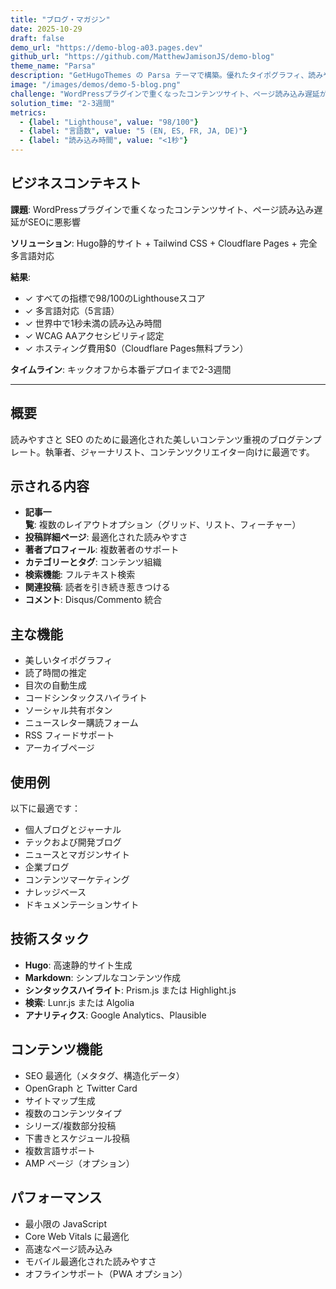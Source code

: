 ```yaml
---
title: "ブログ・マガジン"
date: 2025-10-29
draft: false
demo_url: "https://demo-blog-a03.pages.dev"
github_url: "https://github.com/MatthewJamisonJS/demo-blog"
theme_name: "Parsa"
description: "GetHugoThemes の Parsa テーマで構築。優れたタイポグラフィ、読みやすさ、SEO 最適化を備えたコンテンツ重視のブログ。"
image: "/images/demos/demo-5-blog.png"
challenge: "WordPressプラグインで重くなったコンテンツサイト、ページ読み込み遅延がSEOに悪影響"
solution_time: "2-3週間"
metrics:
  - {label: "Lighthouse", value: "98/100"}
  - {label: "言語数", value: "5 (EN, ES, FR, JA, DE)"}
  - {label: "読み込み時間", value: "<1秒"}
---
```


## ビジネスコンテキスト

**課題**: WordPressプラグインで重くなったコンテンツサイト、ページ読み込み遅延がSEOに悪影響

**ソリューション**: Hugo静的サイト + Tailwind CSS + Cloudflare Pages + 完全多言語対応

**結果**:
- ✓ すべての指標で98/100のLighthouseスコア
- ✓ 多言語対応（5言語）
- ✓ 世界中で1秒未満の読み込み時間
- ✓ WCAG AAアクセシビリティ認定
- ✓ ホスティング費用$0（Cloudflare Pages無料プラン）

**タイムライン**: キックオフから本番デプロイまで2-3週間

---

## 概要

読みやすさと SEO のために最適化された美しいコンテンツ重視のブログテンプレート。執筆者、ジャーナリスト、コンテンツクリエイター向けに最適です。

## 示される内容

- **記事一覧**: 複数のレイアウトオプション（グリッド、リスト、フィーチャー）
- **投稿詳細ページ**: 最適化された読みやすさ
- **著者プロフィール**: 複数著者のサポート
- **カテゴリーとタグ**: コンテンツ組織
- **検索機能**: フルテキスト検索
- **関連投稿**: 読者を引き続き惹きつける
- **コメント**: Disqus/Commento 統合

## 主な機能

- 美しいタイポグラフィ
- 読了時間の推定
- 目次の自動生成
- コードシンタックスハイライト
- ソーシャル共有ボタン
- ニュースレター購読フォーム
- RSS フィードサポート
- アーカイブページ

## 使用例

以下に最適です：
- 個人ブログとジャーナル
- テックおよび開発ブログ
- ニュースとマガジンサイト
- 企業ブログ
- コンテンツマーケティング
- ナレッジベース
- ドキュメンテーションサイト

## 技術スタック

- **Hugo**: 高速静的サイト生成
- **Markdown**: シンプルなコンテンツ作成
- **シンタックスハイライト**: Prism.js または Highlight.js
- **検索**: Lunr.js または Algolia
- **アナリティクス**: Google Analytics、Plausible

## コンテンツ機能

- SEO 最適化（メタタグ、構造化データ）
- OpenGraph と Twitter Card
- サイトマップ生成
- 複数のコンテンツタイプ
- シリーズ/複数部分投稿
- 下書きとスケジュール投稿
- 複数言語サポート
- AMP ページ（オプション）

## パフォーマンス

- 最小限の JavaScript
- Core Web Vitals に最適化
- 高速なページ読み込み
- モバイル最適化された読みやすさ
- オフラインサポート（PWA オプション）
